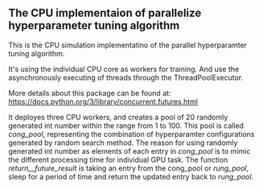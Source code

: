 ## The CPU implementaion of parallelize hyperparameter tuning algorithm

This is the CPU simulation implementatino of the parallel hyperparamter 
tuning algorithm. 

It's using the individual CPU core as workers for training. And use the
asynchronously executing of threads through the ThreadPoolExecutor.

More details about this package can be found at:
https://docs.python.org/3/library/concurrent.futures.html

It deployes three CPU workers, and creates a pool of 20 randomly 
generated int number within the range from 1 to 100. This pool is called 
*cong_pool*, representing the combination of hyperparamter configurations generated by
random search method. The reason for using randomly generated int number 
as elements of each entry in *cong_pool*
is to mimic the different processing time for individual GPU task. 
The function *return__future_result* is taking an entry from the cong_pool or 
*rung_pool*, sleep for a period of time and return the updated entry back to *rung_pool*. 

